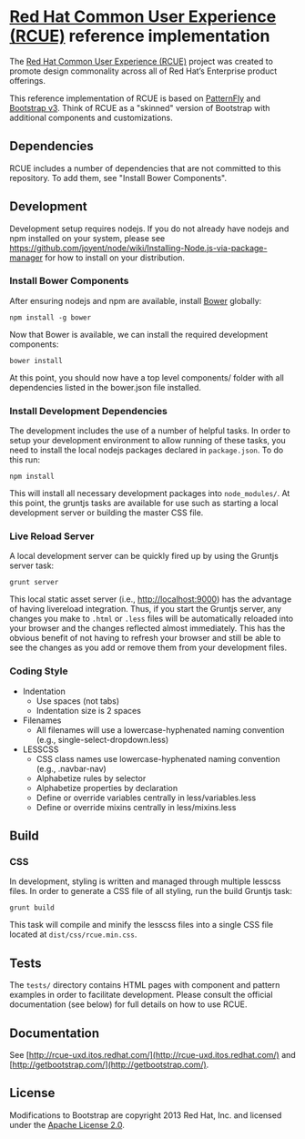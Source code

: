 # [Red Hat Common User Experience (RCUE)](http://rcue-uxd.itos.redhat.com/) reference implementation

The [Red Hat Common User Experience (RCUE)](http://rcue-uxd.itos.redhat.com/) project was created to promote design commonality across all of Red Hat’s Enterprise product offerings.

This reference implementation of RCUE is based on [PatternFly](https://site-patternfly.rhcloud.com/) and [Bootstrap v3](http://getbootstrap.com/).  Think of RCUE as a "skinned" version of Bootstrap with additional components and customizations.

## Dependencies

RCUE includes a number of dependencies that are not committed to this repository.  To add them, see "Install Bower Components".

## Development

Development setup requires nodejs. If you do not already have nodejs and npm installed on your system, please see https://github.com/joyent/node/wiki/Installing-Node.js-via-package-manager for how to install on your distribution.

### Install Bower Components

After ensuring nodejs and npm are available, install [Bower](http://bower.io/) globally:

    npm install -g bower

Now that Bower is available, we can install the required development components:

    bower install

At this point, you should now have a top level components/ folder with all dependencies listed in the bower.json file installed.

### Install Development Dependencies

The development includes the use of a number of helpful tasks. In order to setup your development environment to allow running of these tasks, you need to install the local nodejs packages declared in `package.json`. To do this run:

    npm install

This will install all necessary development packages into `node_modules/`. At this point, the gruntjs tasks are available for use such as starting a local development server or building the master CSS file.

### Live Reload Server

A local development server can be quickly fired up by using the Gruntjs server task:

    grunt server

This local static asset server (i.e., [http://localhost:9000](http://localhost:9000)) has the advantage of having livereload integration. Thus, if you start the Gruntjs server, any changes you make to `.html` or `.less` files will be automatically reloaded into your browser and the changes reflected almost immediately. This has the obvious benefit of not having to refresh your browser and still be able to see the changes as you add or remove them from your development files.

### Coding Style

* Indentation
    * Use spaces (not tabs)
    * Indentation size is 2 spaces
* Filenames
    * All filenames will use a lowercase-hyphenated naming convention (e.g., single-select-dropdown.less)
* LESSCSS
    * CSS class names use lowercase-hyphenated naming convention (e.g., .navbar-nav)
    * Alphabetize rules by selector
    * Alphabetize properties by declaration
    * Define or override variables centrally in less/variables.less
    * Define or override mixins centrally in less/mixins.less

## Build

### CSS

In development, styling is written and managed through multiple lesscss files. In order to generate a CSS file of all styling, run the build Gruntjs task:

    grunt build

This task will compile and minify the lesscss files into a single CSS file located at `dist/css/rcue.min.css`.

## Tests

The `tests/` directory contains HTML pages with component and pattern examples in order to facilitate development.  Please consult the official documentation (see below) for full details on how to use RCUE.

## Documentation

See [http://rcue-uxd.itos.redhat.com/](http://rcue-uxd.itos.redhat.com/) and [http://getbootstrap.com/](http://getbootstrap.com/).

## License

Modifications to Bootstrap are copyright 2013 Red Hat, Inc. and licensed under the [Apache License 2.0](http://www.apache.org/licenses/LICENSE-2.0.html).
